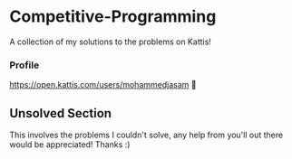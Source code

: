 # Competitive-Programming
A collection of my solutions to the problems on Kattis!

### Profile
https://open.kattis.com/users/mohammedjasam :metal:

## Unsolved Section
This involves the problems I couldn't solve, any help from you'll out there would be appreciated! Thanks :)


